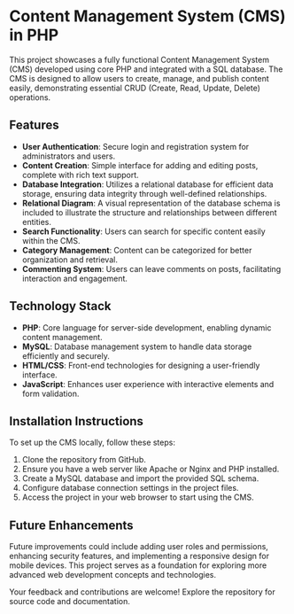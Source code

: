 <!DOCTYPE html>
<html lang="en">
<head>
    <meta charset="UTF-8">
    <meta name="viewport" content="width=device-width, initial-scale=1.0">
  
</head>
<body>

<h1>Content Management System (CMS) in PHP</h1>

<p>
    This project showcases a fully functional Content Management System (CMS) developed using core PHP and integrated with a SQL database. The CMS is designed to allow users to create, manage, and publish content easily, demonstrating essential CRUD (Create, Read, Update, Delete) operations.
</p>

<h2>Features</h2>
<ul>
    <li><strong>User Authentication</strong>: Secure login and registration system for administrators and users.</li>
    <li><strong>Content Creation</strong>: Simple interface for adding and editing posts, complete with rich text support.</li>
    <li><strong>Database Integration</strong>: Utilizes a relational database for efficient data storage, ensuring data integrity through well-defined relationships.</li>
    <li><strong>Relational Diagram</strong>: A visual representation of the database schema is included to illustrate the structure and relationships between different entities.</li>
    <li><strong>Search Functionality</strong>: Users can search for specific content easily within the CMS.</li>
    <li><strong>Category Management</strong>: Content can be categorized for better organization and retrieval.</li>
    <li><strong>Commenting System</strong>: Users can leave comments on posts, facilitating interaction and engagement.</li>
</ul>

<h2>Technology Stack</h2>
<ul>
    <li><strong>PHP</strong>: Core language for server-side development, enabling dynamic content management.</li>
    <li><strong>MySQL</strong>: Database management system to handle data storage efficiently and securely.</li>
    <li><strong>HTML/CSS</strong>: Front-end technologies for designing a user-friendly interface.</li>
    <li><strong>JavaScript</strong>: Enhances user experience with interactive elements and form validation.</li>
</ul>

<h2>Installation Instructions</h2>
<p>
    To set up the CMS locally, follow these steps:
</p>
<ol>
    <li>Clone the repository from GitHub.</li>
    <li>Ensure you have a web server like Apache or Nginx and PHP installed.</li>
    <li>Create a MySQL database and import the provided SQL schema.</li>
    <li>Configure database connection settings in the project files.</li>
    <li>Access the project in your web browser to start using the CMS.</li>
</ol>

<h2>Future Enhancements</h2>
<p>
    Future improvements could include adding user roles and permissions, enhancing security features, and implementing a responsive design for mobile devices. This project serves as a foundation for exploring more advanced web development concepts and technologies.
</p>

<p>
    Your feedback and contributions are welcome! Explore the repository for source code and documentation.
</p>

</body>
</html>
